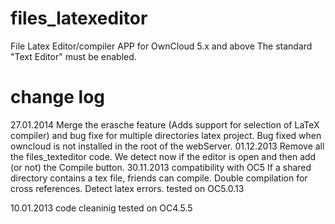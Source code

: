files_latexeditor
=================

File Latex Editor/compiler APP for OwnCloud 5.x and above
The standard "Text Editor" must be enabled.

change log
=================
27.01.2014
Merge the erasche feature (Adds support for selection of LaTeX compiler) and bug fixe for multiple directories latex project.
Bug fixed when owncloud is not installed in the root of the webServer.
01.12.2013
Remove all the files_texteditor code.
We detect now if the editor is open and then add (or not) the Compile button.
30.11.2013
compatibility with OC5
If a shared directory contains a tex file, friends can compile.
Double compilation for cross references.
Detect latex errors.
tested on OC5.0.13

10.01.2013 
code cleaninig
tested on OC4.5.5

